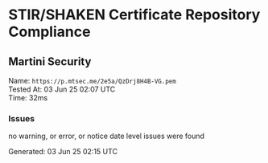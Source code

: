 # STIR/SHAKEN Certificate Repository Compliance

## Martini Security

Name: `https://p.mtsec.me/2e5a/QzDrj8H4B-VG.pem`\
Tested At: 03 Jun 25 02:07 UTC\
Time: 32ms

### Issues

no warning, or error, or notice date level issues were found

Generated: 03 Jun 25 02:15 UTC
